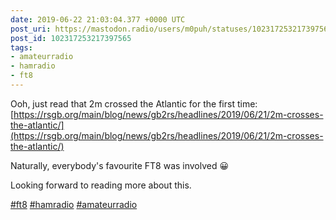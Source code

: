 ```yaml
---
date: 2019-06-22 21:03:04.377 +0000 UTC
post_uri: https://mastodon.radio/users/m0puh/statuses/102317253217397565
post_id: 102317253217397565
tags:
- amateurradio
- hamradio
- ft8
---
```

Ooh, just read that 2m crossed the Atlantic for the first time: [https://rsgb.org/main/blog/news/gb2rs/headlines/2019/06/21/2m-crosses-the-atlantic/](https://rsgb.org/main/blog/news/gb2rs/headlines/2019/06/21/2m-crosses-the-atlantic/)

Naturally, everybody's favourite FT8 was involved 😀

Looking forward to reading more about this.

[#ft8](https://mastodon.radio/tags/ft8) [#hamradio](https://mastodon.radio/tags/hamradio) [#amateurradio](https://mastodon.radio/tags/amateurradio)


